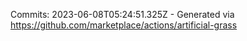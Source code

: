 Commits: 2023-06-08T05:24:51.325Z - Generated via https://github.com/marketplace/actions/artificial-grass
<br>

